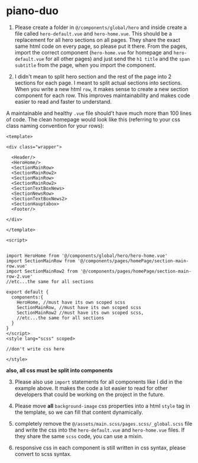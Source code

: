 # piano-duo

1. Please create a folder in `@/components/global/hero` and inside create a file called `hero-default.vue` and `hero-home.vue`. This should be a replacement for all hero sections on all pages. They share the exact same html code on every page, so please put it there. From the pages, import the correct component (`hero-home.vue` for homepage and `hero-default.vue` for all other pages) and just send the `h1 title` and the `span subtitle` from the page, when you import the component.

2. I didn't mean to split hero section and the rest of the page into 2 sections for each page. I meant to split actual sections into sections. When you write a new html `row`, it makes sense to create a new section component for each row. This improves maintainability and makes code easier to read and faster to understand.

A maintainable and healthy `.vue` file should't have much more than 100 lines of code.
The clean homepage would look like this (referring to your css class naming convention for your rows):

```vue
<template>

<div class="wrapper">

  <Header/>
  <HeroHome/>
  <SectionMainRow>
  <SectionMainRow2>
  <SectionMainRow>
  <SectionMainRow2>
  <SectionTextBoxNews>
  <SectionNewsRow>
  <SectionTextBoxNews2>
  <SectionHauptabox>
  <Footer/>
  
</div>

</template>

<script>


import HeroHome from '@/components/global/hero/hero-home.vue'
import SectionMainRow from '@/components/pages/homePage/section-main-row.vue'
import SectionMainRow2 from '@/components/pages/homePage/section-main-row-2.vue'
//etc...the same for all sections

export default {
  components:{
    HeroHome, //must have its own scoped scss
    SectionMainRow, //must have its own scoped scss
    SectionMainRow2 //must have its own scoped scss,
    //etc...the same for all sections
  }
}
</script>
<style lang="scss" scoped>

//don't write css here

</style>

```

**also, all css must be split into components**

3. Please also use `import` statements for all components like I did in the example above. It makes the code a lot easier to read for other developers that could be working on the project in the future.

4. Please move **all** `background-image` css properties into a html `style` tag in the template, so we can fill that content dynamically.

5. completely remove the `@/assets/main.scss/pages.scss/_global.scss` file and write the css into the `hero-default.vue` and `hero-home.vue` files. If they share the same `scss` code, you can use a mixin.

6. responsive css in each component is still written in css syntax, please convert to scss syntax.


